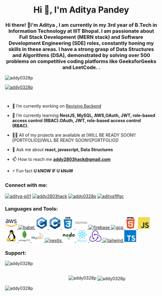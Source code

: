 <h1 align="center">Hi 👋, I'm Aditya Pandey</h1>
<h3 align="center">Hi there! 👋I'm Aditya , I am currently in my 3rd year of B.Tech in Information Technology at IIIT Bhopal. I am passionate about Full Stack Development (MERN stack) and Software Development Engineering (SDE) roles, constantly honing my skills in these areas. I have a strong grasp of Data Structures and Algorithms (DSA), demonstrated by solving over 500 problems on competitive coding platforms like GeeksforGeeks and LeetCode. .</h3>

<p align="left"> <img src="https://komarev.com/ghpvc/?username=addy0328p&label=Profile%20views&color=0e75b6&style=flat" alt="addy0328p" /> </p>

<p align="left"> <a href="https://github.com/ryo-ma/github-profile-trophy"><img src="https://github-profile-trophy.vercel.app/?username=addy0328p" alt="addy0328p" /></a> </p>

<p align="left"> <a href="https://twitter.com/" target="blank"><img src="https://img.shields.io/twitter/follow/?logo=twitter&style=for-the-badge" alt="" /></a> </p>

- 🔭 I’m currently working on [Revising Backend](https://github.com/addy0328p/Backend)

- 🌱 I’m currently learning **NestJS, MySQL, AWS,OAuth, JWT, role-based access control (RBAC).OAuth, JWT, role-based access control (RBAC).**

- 👨‍💻 All of my projects are available at [WILL BE READY SOON!![PORTFOLIO]](WILL BE READY SOON!![PORTFOLIO])

- 💬 Ask me about **react, javascript, Data Structures**

- 📫 How to reach me **addy2803hack@gmail.com**

- ⚡ Fun fact **U kNOW iF U kNoW**

<h3 align="left">Connect with me:</h3>
<p align="left">
<a href="https://linkedin.com/in/aditya-p01" target="blank"><img align="center" src="https://raw.githubusercontent.com/rahuldkjain/github-profile-readme-generator/master/src/images/icons/Social/linked-in-alt.svg" alt="aditya-p01" height="30" width="40" /></a>
<a href="https://codeforces.com/profile/addy2803hack" target="blank"><img align="center" src="https://raw.githubusercontent.com/rahuldkjain/github-profile-readme-generator/master/src/images/icons/Social/codeforces.svg" alt="addy2803hack" height="30" width="40" /></a>
<a href="https://www.leetcode.com/addy0328p" target="blank"><img align="center" src="https://raw.githubusercontent.com/rahuldkjain/github-profile-readme-generator/master/src/images/icons/Social/leet-code.svg" alt="addy0328p" height="30" width="40" /></a>
<a href="https://auth.geeksforgeeks.org/user/aditya1ffgc" target="blank"><img align="center" src="https://raw.githubusercontent.com/rahuldkjain/github-profile-readme-generator/master/src/images/icons/Social/geeks-for-geeks.svg" alt="aditya1ffgc" height="30" width="40" /></a>
</p>

<h3 align="left">Languages and Tools:</h3>
<p align="left"> <a href="https://aws.amazon.com" target="_blank" rel="noreferrer"> <img src="https://raw.githubusercontent.com/devicons/devicon/master/icons/amazonwebservices/amazonwebservices-original-wordmark.svg" alt="aws" width="40" height="40"/> </a> <a href="https://babeljs.io/" target="_blank" rel="noreferrer"> <img src="https://www.vectorlogo.zone/logos/babeljs/babeljs-icon.svg" alt="babel" width="40" height="40"/> </a> <a href="https://www.cprogramming.com/" target="_blank" rel="noreferrer"> <img src="https://raw.githubusercontent.com/devicons/devicon/master/icons/c/c-original.svg" alt="c" width="40" height="40"/> </a> <a href="https://www.w3schools.com/cpp/" target="_blank" rel="noreferrer"> <img src="https://raw.githubusercontent.com/devicons/devicon/master/icons/cplusplus/cplusplus-original.svg" alt="cplusplus" width="40" height="40"/> </a> <a href="https://www.w3schools.com/css/" target="_blank" rel="noreferrer"> <img src="https://raw.githubusercontent.com/devicons/devicon/master/icons/css3/css3-original-wordmark.svg" alt="css3" width="40" height="40"/> </a> <a href="https://expressjs.com" target="_blank" rel="noreferrer"> <img src="https://raw.githubusercontent.com/devicons/devicon/master/icons/express/express-original-wordmark.svg" alt="express" width="40" height="40"/> </a> <a href="https://firebase.google.com/" target="_blank" rel="noreferrer"> <img src="https://www.vectorlogo.zone/logos/firebase/firebase-icon.svg" alt="firebase" width="40" height="40"/> </a> <a href="https://cloud.google.com" target="_blank" rel="noreferrer"> <img src="https://www.vectorlogo.zone/logos/google_cloud/google_cloud-icon.svg" alt="gcp" width="40" height="40"/> </a> <a href="https://www.w3.org/html/" target="_blank" rel="noreferrer"> <img src="https://raw.githubusercontent.com/devicons/devicon/master/icons/html5/html5-original-wordmark.svg" alt="html5" width="40" height="40"/> </a> <a href="https://developer.mozilla.org/en-US/docs/Web/JavaScript" target="_blank" rel="noreferrer"> <img src="https://raw.githubusercontent.com/devicons/devicon/master/icons/javascript/javascript-original.svg" alt="javascript" width="40" height="40"/> </a> <a href="https://www.linux.org/" target="_blank" rel="noreferrer"> <img src="https://raw.githubusercontent.com/devicons/devicon/master/icons/linux/linux-original.svg" alt="linux" width="40" height="40"/> </a> <a href="https://www.mongodb.com/" target="_blank" rel="noreferrer"> <img src="https://raw.githubusercontent.com/devicons/devicon/master/icons/mongodb/mongodb-original-wordmark.svg" alt="mongodb" width="40" height="40"/> </a> <a href="https://www.mysql.com/" target="_blank" rel="noreferrer"> <img src="https://raw.githubusercontent.com/devicons/devicon/master/icons/mysql/mysql-original-wordmark.svg" alt="mysql" width="40" height="40"/> </a> <a href="https://nextjs.org/" target="_blank" rel="noreferrer"> <img src="https://cdn.worldvectorlogo.com/logos/nextjs-2.svg" alt="nextjs" width="40" height="40"/> </a> <a href="https://nodejs.org" target="_blank" rel="noreferrer"> <img src="https://raw.githubusercontent.com/devicons/devicon/master/icons/nodejs/nodejs-original-wordmark.svg" alt="nodejs" width="40" height="40"/> </a> <a href="https://reactjs.org/" target="_blank" rel="noreferrer"> <img src="https://raw.githubusercontent.com/devicons/devicon/master/icons/react/react-original-wordmark.svg" alt="react" width="40" height="40"/> </a> <a href="https://redux.js.org" target="_blank" rel="noreferrer"> <img src="https://raw.githubusercontent.com/devicons/devicon/master/icons/redux/redux-original.svg" alt="redux" width="40" height="40"/> </a> <a href="https://tailwindcss.com/" target="_blank" rel="noreferrer"> <img src="https://www.vectorlogo.zone/logos/tailwindcss/tailwindcss-icon.svg" alt="tailwind" width="40" height="40"/> </a> <a href="https://www.typescriptlang.org/" target="_blank" rel="noreferrer"> <img src="https://raw.githubusercontent.com/devicons/devicon/master/icons/typescript/typescript-original.svg" alt="typescript" width="40" height="40"/> </a> </p>

<h3 align="left">Support:</h3>
<p><a href="https://www.buymeacoffee.com/addy0328p"> <img align="left" src="https://cdn.buymeacoffee.com/buttons/v2/default-yellow.png" height="50" width="210" alt="addy0328p" /></a></p><br><br>

<p><img align="left" src="https://github-readme-stats.vercel.app/api/top-langs?username=addy0328p&show_icons=true&locale=en&layout=compact" alt="addy0328p" /></p>

<p>&nbsp;<img align="center" src="https://github-readme-stats.vercel.app/api?username=addy0328p&show_icons=true&locale=en" alt="addy0328p" /></p>

<p><img align="center" src="https://github-readme-streak-stats.herokuapp.com/?user=addy0328p&" alt="addy0328p" /></p>
